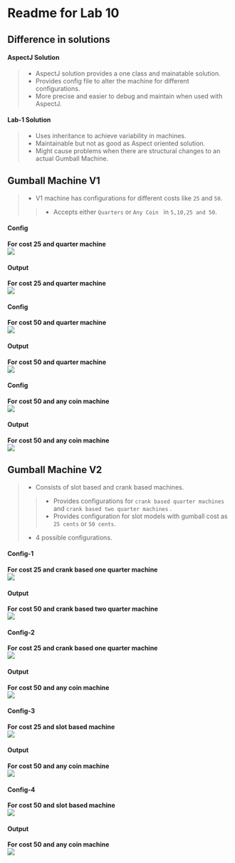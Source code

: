 # Readme for Lab 10

## Difference in solutions

#### AspectJ Solution
> - AspectJ solution provides a one class and mainatable solution.
> - Provides config file to alter the machine for different configurations.
> - More precise and easier to debug and maintain when used with AspectJ.

#### Lab-1 Solution
> - Uses inheritance to achieve variability in machines.
> - Maintainable but not as good as Aspect oriented solution.
> - Might cause problems when there are structural changes to an actual Gumball Machine.

## Gumball Machine V1
> - V1 machine has configurations for different costs like `25` and `50`.
>> - Accepts either `Quarters` or `Any Coin ` in  `5,10,25 and 50`.

#### Config
<b>For cost 25 and quarter machine</b><br>
<img src="output/V1_config_cost25"></img>

#### Output
<b>For cost 25 and quarter machine</b><br>
<img src="output/V1_output_cost25"></img>

#### Config
<b>For cost 50 and quarter machine</b><br>
<img src="output/V1_config_cost50_QTR"></img>

#### Output
<b>For cost 50 and quarter machine</b><br>
<img src="output/V1_output_cost50_QTR"></img>

#### Config
<b>For cost 50 and any coin machine</b><br>
<img src="output/V1_config_cost50_Coins50"></img>

#### Output
<b>For cost 50 and any coin machine</b><br>
<img src="output/V1_output_cost50_Coins50"></img>

## Gumball Machine V2
> - Consists of slot based and crank based machines.
>> - Provides configurations for `crank based quarter machines` and `crank based two quarter machines` .
>> - Provides configuration for slot models with gumball cost as `25 cents` or `50 cents`.
> - 4 possible configurations.

#### Config-1
<b>For cost 25 and crank based one quarter machine</b><br>
<img src="output/V2_config_crank_ONE_QTR"></img>

#### Output
<b>For cost 50 and crank based two quarter machine</b><br>
<img src="output/output_coin_OneQtr_25Cent"></img>

#### Config-2
<b>For cost 25 and crank based one quarter machine</b><br>
<img src="output/V2_config_crank_Cost_50_TWO_QTR"></img>

#### Output
<b>For cost 50 and any coin machine</b><br>
<img src="output/output_coin_TwoQtr_50Cent"></img>

#### Config-3
<b>For cost 25 and slot based machine</b><br>
<img src="output/V2_config_slot_Cost_25"></img>

#### Output
<b>For cost 50 and any coin machine</b><br>
<img src="output/output_slot_25Cent"></img>

#### Config-4
<b>For cost 50 and slot based machine</b><br>
<img src="output/V2_config_slot_Cost_50"></img>

#### Output
<b>For cost 50 and any coin machine</b><br>
<img src="output/output_slot_50Cent"></img>
